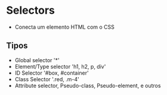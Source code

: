 # Selectors

* Conecta um elemento HTML com o CSS

## Tipos 

* Global selector '*'
* Element/Type selector 'h1, h2, p, div'
* ID Selector '#box, #container'
* Class Selector '.red, .m-4'
* Attribute selector, Pseudo-class, Pseudo-element, e outros
